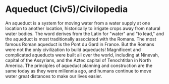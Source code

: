 # Aqueduct (Civ5)/Civilopedia

An aqueduct is a system for moving water from a water supply at one location to another location, historically to irrigate crops away from natural water bodies. The word derives from the Latin for "water" and "to lead," and the aqueduct is most traditionally associated with the Romans. The most famous Roman aqueduct is the Pont du Gard in France. But the Romans were not the only civilization to build aqueducts! Magnificent and complicated aqueducts were built all over the world, including at Ninevah, capital of the Assyrians, and the Aztec capital of Tenochtitlan in North America.
The principles of aqueduct planning and construction are the same today as they were millennia ago, and humans continue to move water great distances to make our lives easier.